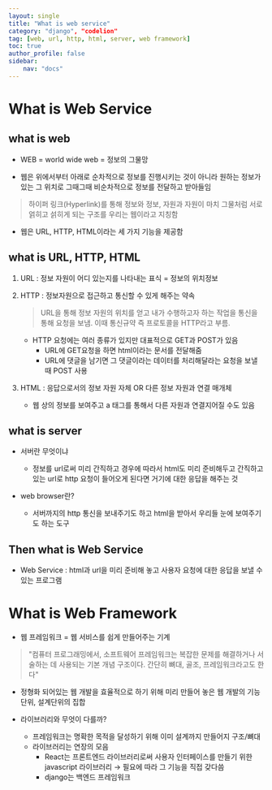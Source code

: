 ```yaml
---
layout: single
title: "What is web service"
category: "django", "codelion"
tag: [web, url, http, html, server, web framework]
toc: true
author_profile: false
sidebar:
    nav: "docs"
---
```


# What is Web Service  


## what is web  

* WEB = world wide web = 정보의 그물망  


* 웹은 위에서부터 아래로 순차적으로 정보를 진행시키는 것이 아니라 원하는 정보가 있는 그 위치로 그때그때 비순차적으로 정보를 전달하고 받아들임
> 하이퍼 링크(Hyperlink)를 통해 정보와 정보, 자원과 자원이 마치 그물처럼 서로 얽히고 섥히게 되는 구조를 우리는 웹이라고 지칭함  

* 웹은 URL, HTTP, HTML이라는 세 가지 기능을 제공함

## what is URL, HTTP, HTML  
    
1. URL : 정보 자원이 어디 있는지를 나타내는 표식 = 정보의 위치정보  

2. HTTP : 정보자원으로 접근하고 통신할 수 있게 해주는 약속  
    > URL을 통해 정보 자원의 위치를 얻고 내가 수행하고자 하는 작업을 통신을 통해 요청을 보냄. 이때 통신규약 즉 프로토콜을 HTTP라고 부름.  
    
    
    * HTTP 요청에는 여러 종류가 있지만 대표적으로 GET과 POST가 있음
        * URL에 GET요청을 하면 html이라는 문서를 전달해줌
        * URL에 댓글을 남기면 그 댓글이라는 데이터를 처리해달라는 요청을 보낼 때 POST 사용


3. HTML : 응답으로서의 정보 자원 자체 OR 다른 정보 자원과 연결 매개체
    * 웹 상의 정보를 보여주고 a 태그를 통해서 다른 자원과 연결지어질 수도 있음


## what is server   

* 서버란 무엇이냐
    * 정보를 url로써 미리 간직하고 경우에 따라서 html도 미리 준비해두고 간직하고 있는 url로 http 요청이 들어오게 된다면 거기에 대한 응답을 해주는 것  
    

* web browser란? 
    * 서버까지의 http 통신을 보내주기도 하고 html을 받아서 우리들 눈에 보여주기도 하는 도구  
    
    
## Then what is Web Service  


* Web Service : html과 url을 미리 준비해 놓고 사용자 요청에 대한 응답을 보낼 수 있는 프로그램


# What is Web Framework

* 웹 프레임워크 = 웹 서비스를 쉽게 만들어주는 기계

> "컴퓨터 프로그래밍에서, 소프트웨어 프레임워크는 복잡한 문제를
>  해결하거나 서술하는 데 사용되는 기본 개념 구조이다.
>  간단히 뼈대, 골조, 프레임워크라고도 한다"  


* 정형화 되어있는 웹 개발을 효율적으로 하기 위해 미리 만들어 놓은 웹 개발의 기능단위, 설계단위의 집합  

* 라이브러리와 무엇이 다를까? 
    * 프레임워크는 명확한 목적을 달성하기 위해 이미 설계까지 만들어지 구조/뼈대
    * 라이브러리는 연장의 모음
        * React는 프론트엔드 라이브러리로써 사용자 인터페이스를 만들기 위한 javascript 라이브러리 → 필요에 따라 그 기능을 직접 갖다씀
        * django는 백엔드 프레임워크
